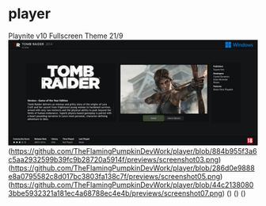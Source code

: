 # player
Playnite v10 Fullscreen Theme 
21/9
![screenshot01](https://github.com/TheFlamingPumpkinDevWork/player/blob/31791ce0bb8f4ab7516c292ce76c99752a91b2f4/previews/screenshot01.png)
(https://github.com/TheFlamingPumpkinDevWork/player/blob/884b955f3a6c5aa2932599b39fc9b28720a5914f/previews/screenshot03.png)
(https://github.com/TheFlamingPumpkinDevWork/player/blob/286d0e9888e8a0795582c8d017bc3803fa138c7f/previews/screenshot05.png)
(https://github.com/TheFlamingPumpkinDevWork/player/blob/44c21380803bbe5932321a181ec4a68788ec4e4b/previews/screenshot07.png)
()
()
()
